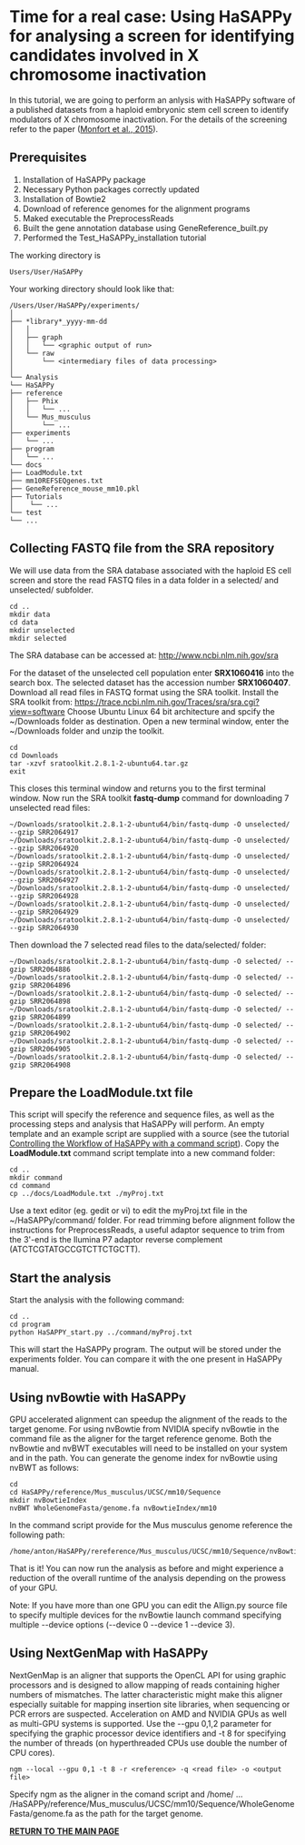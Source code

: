 # Time for a real case: Using HaSAPPy for analysing a screen for identifying candidates involved in X chromosome inactivation

In this tutorial, we are going to perform an anlysis with HaSAPPy software of a published datasets from a haploid embryonic stem cell screen to identify modulators of X chromosome inactivation. For the details of the screening refer to the paper ([Monfort et al., 2015](https://www.ncbi.nlm.nih.gov/pubmed/26190100)).

## Prerequisites
1. Installation of HaSAPPy package
2. Necessary Python packages correctly updated
3. Installation of Bowtie2
4. Download of reference genomes for the alignment programs
5. Maked executable the PreprocessReads
6. Built the gene annotation database using GeneReference_built.py
6. Performed the Test_HaSAPPy_installation tutorial

The working directory is
```
Users/User/HaSAPPy
```

Your working directory should look like that:
```
/Users/User/HaSAPPy/experiments/
│
├── *library*_yyyy-mm-dd
│   │
│   ├── graph
│   │   └── <graphic output of run>
│   └── raw
│       └── <intermediary files of data processing>
│
└── Analysis
└── HaSAPPy
├── reference
│   ├── Phix
│   │   └── ...
│   └── Mus_musculus
│       └── ...
├── experiments
│   └── ...
├── program
│   └── ...
└── docs
├── LoadModule.txt
├── mm10REFSEQgenes.txt
├── GeneReference_mouse_mm10.pkl
├── Tutorials
│    └── ...
└── test
└── ...
```         

## Collecting FASTQ file from the SRA repository
We will use data from the SRA database associated with the haploid ES cell screen and store the read FASTQ files in a data folder in a selected/ and unselected/ subfolder.

```
cd ..
mkdir data
cd data
mkdir unselected
mkdir selected
```

The SRA database can be accessed at:
http://www.ncbi.nlm.nih.gov/sra

For the dataset of the unselected cell population enter **SRX1060416** into the search box. The selected dataset has the accession number **SRX1060407**. Download all read files in FASTQ format using the SRA toolkit. Install the SRA toolkit from: https://trace.ncbi.nlm.nih.gov/Traces/sra/sra.cgi?view=software
Choose Ubuntu Linux 64 bit architecture and spcify the ~/Downloads folder as destination. Open a new terminal window, enter the ~/Downloads folder and unzip the toolkit.

```
cd
cd Downloads
tar -xzvf sratoolkit.2.8.1-2-ubuntu64.tar.gz
exit
```

This closes this terminal window and returns you to the first terminal window. Now run the SRA toolkit **fastq-dump** command for downloading 7 unselected read files:

```
~/Downloads/sratoolkit.2.8.1-2-ubuntu64/bin/fastq-dump -O unselected/ --gzip SRR2064917
~/Downloads/sratoolkit.2.8.1-2-ubuntu64/bin/fastq-dump -O unselected/ --gzip SRR2064920
~/Downloads/sratoolkit.2.8.1-2-ubuntu64/bin/fastq-dump -O unselected/ --gzip SRR2064924
~/Downloads/sratoolkit.2.8.1-2-ubuntu64/bin/fastq-dump -O unselected/ --gzip SRR2064927
~/Downloads/sratoolkit.2.8.1-2-ubuntu64/bin/fastq-dump -O unselected/ --gzip SRR2064928
~/Downloads/sratoolkit.2.8.1-2-ubuntu64/bin/fastq-dump -O unselected/ --gzip SRR2064929
~/Downloads/sratoolkit.2.8.1-2-ubuntu64/bin/fastq-dump -O unselected/ --gzip SRR2064930
```

Then download the 7 selected read files to the data/selected/ folder:

```
~/Downloads/sratoolkit.2.8.1-2-ubuntu64/bin/fastq-dump -O selected/ --gzip SRR2064886
~/Downloads/sratoolkit.2.8.1-2-ubuntu64/bin/fastq-dump -O selected/ --gzip SRR2064896
~/Downloads/sratoolkit.2.8.1-2-ubuntu64/bin/fastq-dump -O selected/ --gzip SRR2064898
~/Downloads/sratoolkit.2.8.1-2-ubuntu64/bin/fastq-dump -O selected/ --gzip SRR2064899
~/Downloads/sratoolkit.2.8.1-2-ubuntu64/bin/fastq-dump -O selected/ --gzip SRR2064902
~/Downloads/sratoolkit.2.8.1-2-ubuntu64/bin/fastq-dump -O selected/ --gzip SRR2064905
~/Downloads/sratoolkit.2.8.1-2-ubuntu64/bin/fastq-dump -O selected/ --gzip SRR2064908
```

## Prepare the LoadModule.txt file
This script will specify the reference and sequence files, as well as the processing steps and analysis that HaSAPPy will perform. An empty template and an example script are supplied with a source (see the tutorial [Controlling the Workflow of HaSAPPy with a command script](https://github.com/gdiminin/HaSAPPy/blob/master/docs/Tutorials/Complete_LoadModule.md)). Copy the **LoadModule.txt** command script template into a new command folder:
```
cd ..
mkdir command
cd command
cp ../docs/LoadModule.txt ./myProj.txt
```

Use a text editor (eg. gedit or vi) to edit the myProj.txt file in the ~/HaSAPPy/command/ folder. For read trimming before alignment follow the instructions for PreprocessReads, a useful adaptor sequence to trim from the 3'-end is the Ilumina P7 adaptor reverse complement (ATCTCGTATGCCGTCTTCTGCTT). 

## Start the analysis
Start the analysis with the following command:

```
cd ..
cd program
python HaSAPPY_start.py ../command/myProj.txt
```

This will start the HaSAPPy program. The output will be stored under the experiments folder. You can compare it with the one present in HaSAPPy manual.


## Using nvBowtie with HaSAPPy

GPU accelerated alignment can speedup the alignment of the reads to the target genome. For using nvBowtie from NVIDIA specify nvBowtie in the command file as the aligner for the target reference genome. Both the nvBowtie and nvBWT executables will need to be installed on your system and in the path. You can generate the genome index for nvBowtie using nvBWT as follows:
```
cd
cd HaSAPPy/reference/Mus_musculus/UCSC/mm10/Sequence
mkdir nvBowtieIndex
nvBWT WholeGenomeFasta/genome.fa nvBowtieIndex/mm10
```

In the command script provide for the Mus musculus genome reference the following path: 
```
/home/anton/HaSAPPy/rereference/Mus_musculus/UCSC/mm10/Sequence/nvBowtieIndex/mm10
```

That is it! You can now run the analysis as before and might experience a reduction of the overall runtime of the analysis depending on the prowess of your GPU.

Note: If you have more than one GPU you can edit the Allign.py source file to specify multiple devices for the nvBowtie launch command specifying multiple --device options (--device 0 --device 1 --device 3).

## Using NextGenMap with HaSAPPy

NextGenMap is an aligner that supports the OpenCL API for using graphic processors and is designed to allow mapping of reads containing higher numbers of mismatches. The latter characteristic might make this aligner especially suitable for mapping insertion site libraries, when sequencing or PCR errors are suspected. Acceleration on AMD and NVIDIA GPUs as well as multi-GPU systems is supported. Use the --gpu 0,1,2 parameter for specifying the graphic processor device identifiers and -t 8 for specifying the number of threads (on hyperthreaded CPUs use double the number of CPU cores).

```
ngm --local --gpu 0,1 -t 8 -r <reference> -q <read file> -o <output file>
```

Specify ngm as the aligner in the comand script and /home/ … /HaSAPPy/reference/Mus_musculus/UCSC/mm10/Sequence/WholeGenomeFasta/genome.fa as the path for the target genome.



[**RETURN TO THE MAIN PAGE**](https://github.com/gdiminin/HaSAPPy/blob/master/README.md)
